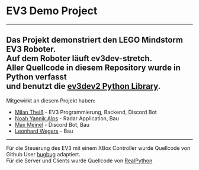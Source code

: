 EV3 Demo Project
=================
---
Das Projekt demonstriert den LEGO Mindstorm EV3 Roboter.  
Auf dem Roboter läuft ev3dev-stretch.  
Aller Quellcode in diesem Repository wurde in Python verfasst  
und benutzt die [ev3dev2 Python Library](https://github.com/ev3dev/ev3dev-lang-python).
---
Mitgewirkt an diesem Projekt haben:  
- [Milan Theiß](https://github.com/milantheiss) - EV3 Programmierung, Backend, Discord Bot
- [Noah Yannik Alps](https://github.com/Noah-Alps) - Radar Application, Bau
- [Max Meinel](https://github.com/Max-Meinel) - Discord Bot, Bau
- [Leonhard Wegers](https://github.com/leonhard2004) - Bau
---
Für die Steuerung des EV3 mit einem XBox Controller wurde Quellcode von Github User [hugbug](https://github.com/hugbug/ev3/tree/master/gidd3) adaptiert.  
Für die Server und Clients wurde Quellcode von [RealPython](https://realpython.com/python-sockets/)